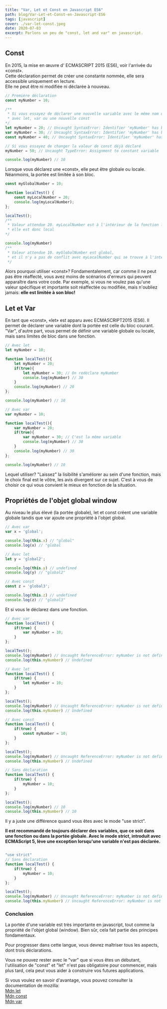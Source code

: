 ```yaml
---
title: "Var, Let et Const en Javascript ES6"
path: blog/Var-Let-et-Const-en-Javascript-ES6
tags: [javascript]
cover: ./var-let-const.jpeg
date: 2020-07-03
excerpt: Parlons un peu de "const, let and var" en javascript.
---
```


## Const

En 2015, la mise en œuvre d' ECMASCRIPT 2015 (ES6), voir l'arrivée du «const».   
Cette déclaration permet de créer une constante nommée, elle sera accessible uniquement en lecture.   
Elle ne peut être ni modifiée ni déclarée à nouveau.

```javascript
// Première déclaration
const myNumber = 10;

/**
 * Si vous essayez de déclarer une nouvelle variable avec le même nom que notre const : 
 * avec let, var ou une nouvelle const
*/
let myNumber = 20; // Uncaught SyntaxError: Identifier 'myNumber' has been declared
var myNumber = 30; // Uncaught SyntaxError: Identifier 'myNumber' has been declared
const myNumber = 40; // Uncaught SyntaxError: Identifier 'myNumber' has been declared

// Si vous essayez de changer la valeur de const déjà déclaré
myNumber = 50; // Uncaught TypeError: Assignment to constant variable

console.log(myNumber) // 10

```

Lorsque vous déclarez une «const», elle peut être globale ou locale. Néanmoins, la portée est limitée à son bloc.

```javascript
const myGlobalNumber = 10;

function localTest() {
    const myLocalNumber = 20;
    console.log(myLocalNumber);
};

localTest();
/**
 * Valeur attendue 20. myLocalNumber est à l'intérieur de la fonction localTest : 
 * elle est donc local
*/

console.log(myNumber)
/**
 * Valeur attendue 10. myGlobalNumber est global, 
 * et il n'y a pas de conflit avec myLocalNumber qui se trouve à l'intérieur de notre fonction
 */ 


```
Alors pourquoi utiliser «const»? Fondamentalement, car comme il ne peut pas être réaffecté, vous avez moins de scénarios d'erreurs qui peuvent apparaître dans votre code. Par exemple, si vous ne voulez pas qu'une valeur spécifique et importante soit réaffectée ou modifiée, mais n'oubliez jamais: **elle est limitée à son bloc!**

## Let et Var

En tant que «const», «let» est apparu avec ECMASCRIPT2015 (ES6).
Il permet de déclarer une variable dont la portée est celle du bloc courant.
"Var", d'autre part, vous permet de définir une variable globale ou locale, mais sans limites de bloc dans une fonction.

```javascript
// Avec let
let myNumber = 10;

function localTest(){
    let myNumber = 20;
    if(true){
        let myNumber = 30; // On redéclare myNumber
        console.log(myNumber) // 30
    }
    console.log(myNumber) // 20
};

console.log(myNumber) // 10

// Avec var
var myNumber = 10;

function localTest(){
    var myNumber = 20;
    if(true){
        var myNumber = 30; // C'est la même variable
        console.log(myNumber) // 30
    }
    console.log(myNumber) // 30
};

console.log(myNumber) // 10

```

Lequel utiliser? "Laissez" la lisibilité s'améliorer au sein d'une fonction, mais le choix final est le vôtre, les avis divergent sur ce sujet. C'est à vous de choisir ce qui vous convient le mieux en fonction de la situation.

## Propriétés de l'objet global window

Au niveau le plus élevé (la portée globale), let et const créent une variable globale tandis que var ajoute une propriété à l'objet global.

```javascript
// Avec var
var x = 'global';

console.log(this.x) // "global"
console.log(x) // "global

// Avec let
let y = 'global2';

console.log(this.y) // undefined
console.log(y) // "global2"

// Avec const
const z = 'global3';

console.log(this.z) // undefined
console.log(z) // "global3"

```

Et si vous le déclarez dans une fonction.

```javascript
// Avec var
function localTest() {
    if(true) {
        var myNumber = 10;
    }
};

localTest();
console.log(myNumber) // Uncaught ReferenceError: myNumber is not defined
console.log(this.myNumber) // Undefined

// Avec let
function localTest() {
    if(true) {
        let myNumber = 10;
    }
};

localTest();
console.log(myNumber) // Uncaught ReferenceError: myNumber is not defined
console.log(this.myNumber) // Undefined

// Avec const
function localTest() {
    if(true) {
        const myNumber = 10;
    }
};

localTest();
console.log(myNumber) // Uncaught ReferenceError: myNumber is not defined
console.log(this.myNumber) // Undefined

// Sans déclaration
function localTest() {
    if(true) {
        myNumber = 10;
    }
};

localTest();
console.log(myNumber) // 10
console.log(this.myNumber) // 10

```

Il y a juste une différence quand vous êtes avec le mode "use strict".

**Il est recommandé de toujours déclarer des variables, que ce soit dans une fonction ou dans la portée globale. Avec le mode strict, introduit avec ECMAScript 5, lève une exception lorsqu'une variable n'est pas déclarée.**

```javascript

"use strict"
// Sans déclaration
function localTest() {
    if(true) {
        myNumber = 10;
    }
};

localTest();
console.log(myNumber) // Uncaught ReferenceError: myNumber is not defined
console.log(this.myNumber) // Uncaught ReferenceError: myNumber is not defined

```

### Conclusion

La portée d'une variable est très importante en javascript, tout comme la propriété de l'objet global (window). Bien sûr, cela fait partie des principes fondamentaux.

Pour progresser dans cette langue, vous devrez maîtriser tous les aspects, dont trois déclarations.

Vous ne pouvez rester avec le "var" que si vous êtes un débutant, l'utilisation de "const" et "let" n'est pas obligatoire pour commencer, mais plus tard, cela peut vous aider à construire vos futures applications.

Si vous voulez en savoir d'avantage, vous pouvez consulter la documentation de mozilla:   
[Mdn let](https://developer.mozilla.org/fr/docs/Web/JavaScript/Reference/Instructions/let)  
[Mdn const](https://developer.mozilla.org/fr/docs/Web/JavaScript/Reference/Instructions/const)  
[Mdn var](https://developer.mozilla.org/fr/docs/Web/JavaScript/Reference/Instructions/var)  